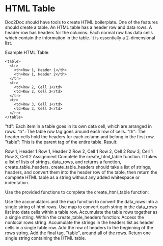 # HTML Table

Doc2Doc should have tools to create HTML boilerplate. One of the features should create a table. An HTML table has a header row and data rows. A header row has headers for the columns. Each normal row has data cells which contain the information in the table. It is essentially a 2-dimensional list.

Example HTML Table:

```
<table>
  <tr>
    <th>Row 1, Header 1</th>
    <th>Row 1, Header 2</th>
  </tr>
  <tr>
    <td>Row 2, Cell 1</td>
    <td>Row 2, Cell 2</td>
  </tr>
  <tr>
    <td>Row 3, Cell 1</td>
    <td>Row 3, Cell 2</td>
  </tr>
</table>

```

"td": Each item in a table goes in its own data cell, which are arranged in rows.
"tr": The table row tag goes around each row of cells.
"th": The header cells hold the headers for each column and belong in the first row.
"table": This is the parent tag of the entire table.
Result:

Row 1, Header 1	Row 1, Header 2
Row 2, Cell 1	Row 2, Cell 2
Row 3, Cell 1	Row 3, Cell 2
Assignment
Complete the create_html_table function. It takes a list of lists of strings, data_rows, and returns a function, create_table_headers. create_table_headers should take a list of strings, headers, and convert them into the header row of the table, then return the complete HTML table as a string without any added whitespace or indentation.

Use the provided functions to complete the create_html_table function:

Use the accumulators and the map function to convert the data_rows into a single string of html rows.
Use map to convert each string in the data_rows list into data cells within a table row.
Accumulate the table rows together as a single string.
Within the create_table_headers function:
Access the nonlocal rows string.
Accumulate the strings in the headers list as header cells in a single table row.
Add the row of headers to the beginning of the rows string.
Add the final tag, "table", around all of the rows.
Return one single string containing the HTML table.
